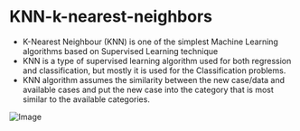 # KNN-k-nearest-neighbors
- K-Nearest Neighbour (KNN) is one of the simplest Machine Learning algorithms based on Supervised Learning technique
- KNN is a type of supervised learning algorithm used for both regression and classification, but mostly it is used for the Classification problems.
- KNN algorithm assumes the similarity between the new case/data and available cases and put the new case into the category that is most similar to the available categories.
 
![Image](https://static.javatpoint.com/tutorial/machine-learning/images/k-nearest-neighbor-algorithm-for-machine-learning2.png)
